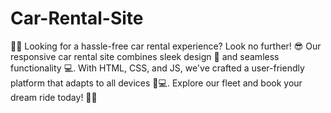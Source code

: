 # Car-Rental-Site
🚗🔑 Looking for a hassle-free car rental experience? Look no further! 😎 Our responsive car rental site combines sleek design 🎨 and seamless functionality 💻. With HTML, CSS, and JS, we've crafted a user-friendly platform that adapts to all devices 📱💻. Explore our fleet and book your dream ride today! 🌟🚀
